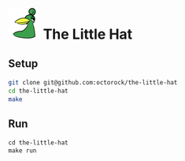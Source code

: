 # <img src="resources/icon.png" width=64 /> The Little Hat

## Setup
```bash
git clone git@github.com:octorock/the-little-hat
cd the-little-hat
make
```
## Run
```
cd the-little-hat
make run
```